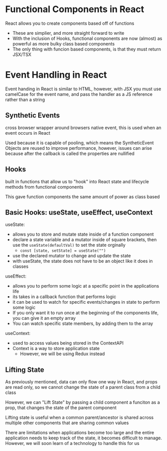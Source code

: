 # Functional Components in React

React allows you to create components based off of functions
- These are simplier, and more straight forward to write
- With the inclusion of Hooks, functional components are now (almost) as powerful as more bulky class based components
- The only thing with funcion based components, is that they must return JSX/TSX

# Event Handling in React

Event handing in React is similar to HTML, however, with JSX you must use camelCase for the event name, and pass the handler as a JS reference rather than a string

## Synthetic Events
cross browser wrapper around browsers native event, this is used when an event occurs in React

Used because it is capable of pooling, which means the SyntheticEvent Objects are reused to improve performance, however, issues can arise because after the callback is called the properties are nullified

## Hooks

built in functions that allow us to "hook" into React state and lifecycle methods from functional components

This gave function components the same amount of power as class based

## Basic Hooks: useState, useEffect, useContext

useState:
- allows you to store and mutate state inside of a function component
- declare a state variable and a mutator inside of square brackets, then use the `useState(defaultVal)` to set the state orginally
    - `const [state, setState] = useState("")`
- use the declared mutator to change and update the state
- with useState, the state does not have to be an object like it does in classes

useEffect:
- allows you to perform some logic at a specific point in the applications life
- its takes in a callback function that performs logic
- it can be used to watch for specific events/changes in state to perform some logic
- If you only want it to run once at the beginning of the components life, you can give it an empty array
- You can watch specific state members, by adding them to the array

useContext:
- used to access values being stored in the ContextAPI
- Context is a way to store application state
    - However, we will be using Redux instead

## Lifting State

As previously mentioned, data can only flow one way in React, and props are read only, so we cannot change the state of a parent class from a child class

However, we can "Lift State" by passing a child component a funciton as a prop, that changes the state of the parent component

Lifting state is useful when a common parent/ancestor is shared across multiple other components that are sharing common values

There are limitations when applications become too large and the entire application needs to keep track of the state, it becomes difficult to manage. However, we will soon learn of a technology to handle this for us

